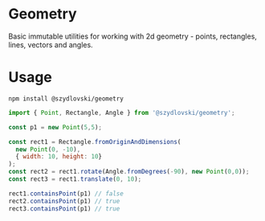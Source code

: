 # Geometry

Basic immutable utilities for working with 2d geometry - points, rectangles, lines, vectors and angles.

# Usage

```
npm install @szydlovski/geometry
```

```js
import { Point, Rectangle, Angle } from '@szydlovski/geometry';

const p1 = new Point(5,5);

const rect1 = Rectangle.fromOriginAndDimensions(
  new Point(0, -10),
  { width: 10, height: 10}
);
const rect2 = rect1.rotate(Angle.fromDegrees(-90), new Point(0,0));
const rect3 = rect1.translate(0, 10);

rect1.containsPoint(p1) // false
rect2.containsPoint(p1) // true
rect3.containsPoint(p1) // true

```